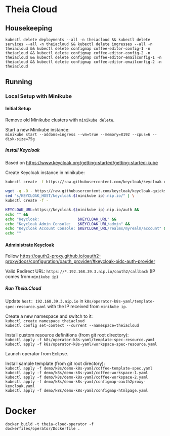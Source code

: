 # Theia Cloud

## Housekeeping

`kubectl delete deployments --all -n theiacloud && kubectl delete services --all -n theiacloud && kubectl delete ingresses --all -n theiacloud && kubectl delete configmap coffee-editor-config-1 -n theiacloud && kubectl delete configmap coffee-editor-config-2 -n theiacloud && kubectl delete configmap coffee-editor-emailconfig-1 -n theiacloud && kubectl delete configmap coffee-editor-emailconfig-2 -n theiacloud`

## Running

### Local Setup with Minikube

#### Initial Setup

Remove old Minikube clusters with `minikube delete`.

Start a new Minikube instance:\
`minikube start --addons=ingress --vm=true --memory=8192 --cpus=6 --disk-size=75g`


##### Install Keycloak

Based on https://www.keycloak.org/getting-started/getting-started-kube

Create Keycloak instance in minikube:

```bash
kubectl create -f https://raw.githubusercontent.com/keycloak/keycloak-quickstarts/latest/kubernetes-examples/keycloak.yaml

wget -q -O - https://raw.githubusercontent.com/keycloak/keycloak-quickstarts/latest/kubernetes-examples/keycloak-ingress.yaml | \
sed "s/KEYCLOAK_HOST/keycloak.$(minikube ip).nip.io/" | \
kubectl create -f -

KEYCLOAK_URL=https://keycloak.$(minikube ip).nip.io/auth &&
echo "" &&
echo "Keycloak:                 $KEYCLOAK_URL" &&
echo "Keycloak Admin Console:   $KEYCLOAK_URL/admin" &&
echo "Keycloak Account Console: $KEYCLOAK_URL/realms/myrealm/account" &&
echo ""
```

#### Administrate Keycloak

Follow https://oauth2-proxy.github.io/oauth2-proxy/docs/configuration/oauth_provider/#keycloak-oidc-auth-provider

Valid Redirect URL: `https://*.192.168.39.3.nip.io/oauth2/callback` (IP comes from `minikube ip`)

##### Run Theia.Cloud

Update `host: 192.168.39.3.nip.io` in `k8s/operator-k8s-yaml/template-spec-resource.yaml` with the IP received from `minikube ip`.

Create a new namespace and switch to it:\
`kubectl create namespace theiacloud`\
`kubectl config set-context --current --namespace=theiacloud`

Install custom resource definitions (from git root directory):\
`kubectl apply -f k8s/operator-k8s-yaml/template-spec-resource.yaml`\
`kubectl apply -f k8s/operator-k8s-yaml/workspace-spec-resource.yaml`

Launch operator from Eclipse.

Install sample template (from git root directory):\
`kubectl apply -f demo/k8s/demo-k8s-yaml/coffee-template-spec.yaml`\
`kubectl apply -f demo/k8s/demo-k8s-yaml/coffee-workspace-1.yaml`\
`kubectl apply -f demo/k8s/demo-k8s-yaml/coffee-workspace-2.yaml`\
`kubectl apply -f demo/k8s/demo-k8s-yaml/configmap-oauth2proxy-keycloak.yaml`\
`kubectl apply -f demo/k8s/demo-k8s-yaml/configmap-htmlpage.yaml`

# Docker

`docker build -t theia-cloud-operator -f dockerfiles/operator/Dockerfile .`